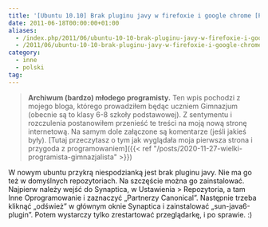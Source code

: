 ```yaml
---
title: '[Ubuntu 10.10] Brak pluginu javy w firefoxie i google chrome [PL]'
date: 2011-06-18T00:00:00+01:00
aliases:
  - /index.php/2011/06/ubuntu-10-10-brak-pluginu-javy-w-firefoxie-i-google-chrome/
  - /2011/06/ubuntu-10-10-brak-pluginu-javy-w-firefoxie-i-google-chrome/
category:
  - inne
  - polski
tag:
---
```


> **Archiwum (bardzo) młodego programisty.** Ten wpis pochodzi z mojego bloga, którego prowadziłem będąc uczniem Gimnazjum (obecnie są to klasy 6-8 szkoły podstawowej). Z sentymentu i rozczulenia postanowiłem przenieść te treści na moją nową stronę internetową. Na samym dole załączone są komentarze (jeśli jakieś były). [Tutaj przeczytasz o tym jak wyglądała moja pierwsza strona i przygoda z programowaniem]({{< ref "/posts/2020-11-27-wielki-programista-gimnazjalista" >}})
> 

W nowym ubuntu przykrą niespodzianką jest brak pluginu javy. Nie ma go też w domyślnych repozytoriach. Na szczęście można go zainstalować. Najpierw należy wejść do Synaptica, w Ustawienia > Repozytoria, a tam Inne Oprogramowanie i zaznaczyć „Partnerzy Canonical”. Następnie trzeba kliknąć „odśwież” w głównym oknie Synaptica i zainstalować „sun-java6-plugin”. Potem wystarczy tylko zrestartować przeglądarkę, i po sprawie. :)